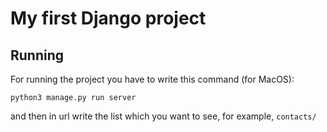 # My first Django project
## Running
For running the project you have to write this command (for MacOS):
```chatinput
python3 manage.py run server
```
and then in url write the list which you want to see, for example, ```contacts/```